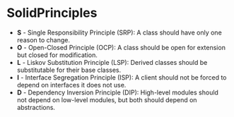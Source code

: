 # SolidPrinciples


-   **S** - Single Responsibility Principle (SRP): A class should have only one reason to change.
-   **O** - Open-Closed Principle (OCP): A class should be open for extension but closed for modification.
-   **L** - Liskov Substitution Principle (LSP): Derived classes should be substitutable for their base classes.
-   **I** - Interface Segregation Principle (ISP): A client should not be forced to depend on interfaces it does not use.
-   **D** - Dependency Inversion Principle (DIP): High-level modules should not depend on low-level modules, but both should depend on abstractions.